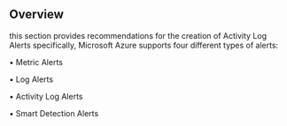 ## Overview

this section provides recommendations for the creation of Activity Log Alerts specifically, Microsoft Azure supports four different types of alerts:

  • Metric Alerts

  • Log Alerts

  • Activity Log Alerts
  
  • Smart Detection Alerts
